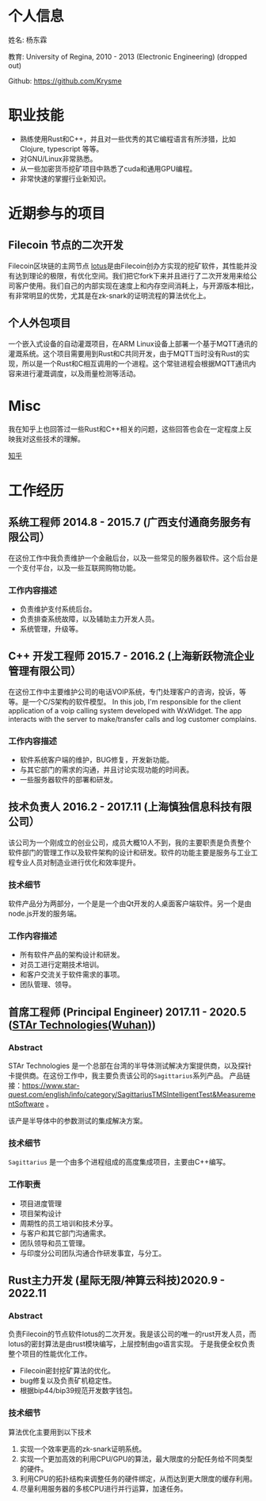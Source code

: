 # 个人信息

姓名: 杨东霖

教育: University of Regina, 2010 - 2013 (Electronic Engineering) (dropped out)

Github: https://github.com/Krysme


# 职业技能
* 熟练使用Rust和C++，并且对一些优秀的其它编程语言有所涉猎，比如Clojure, typescript 等等。
* 对GNU/Linux非常熟悉。
* 从一些加密货币挖矿项目中熟悉了cuda和通用GPU编程。
* 非常快速的掌握行业新知识。

# 近期参与的项目


## Filecoin 节点的二次开发
Filecoin区块链的主网节点 [lotus](https://github.com/filecoin-project/lotus)是由Filecoin创办方实现的挖矿软件，其性能并没有达到理论的极限，有优化空间。我们把它fork下来并且进行了二次开发用来给公司客户使用。我们自己的内部实现在速度上和内存空间消耗上，与开源版本相比，有非常明显的优势，尤其是在zk-snark的证明流程的算法优化上。

## 个人外包项目
一个嵌入式设备的自动灌溉项目，在ARM Linux设备上部署一个基于MQTT通讯的灌溉系统。这个项目需要用到Rust和C共同开发，由于MQTT当时没有Rust的实现，所以是一个Rust和C相互调用的一个进程。这个常驻进程会根据MQTT通讯内容来进行灌溉调度，以及雨量检测等活动。
  


# Misc
我在知乎上也回答过一些Rust和C++相关的问题，这些回答也会在一定程度上反映我对这些技术的理解。

[知乎](https://www.zhihu.com/people/krys-1998/answers)




# 工作经历

## 系统工程师 2014.8 - 2015.7 (广西支付通商务服务有限公司）
在这份工作中我负责维护一个金融后台，以及一些常见的服务器软件。这个后台是一个支付平台，以及一些互联网购物功能。

### 工作内容描述
* 负责维护支付系统后台。
* 负责排查系统故障，以及辅助主力开发人员。
* 系统管理，升级等。

## C++ 开发工程师 2015.7 - 2016.2 (上海新跃物流企业管理有限公司）
在这份工作中主要维护公司的电话VOIP系统，专门处理客户的咨询，投诉，等等。是一个C/S架构的软件模型。
In this job, I'm responsible for the client application of a voip calling system developed with WxWidget. The app interacts with the server to 
make/transfer calls and log customer complains.

### 工作内容描述
* 软件系统客户端的维护，BUG修复，开发新功能。
* 与其它部门的需求的沟通，并且讨论实现功能的时间表。
* 一些服务器软件的部署和研发。


## 技术负责人 2016.2 - 2017.11 (上海慎独信息科技有限公司）
该公司为一个刚成立的创业公司，成员大概10人不到，我的主要职责是负责整个软件部门的管理工作以及软件架构的设计和研发。软件的功能主要是服务与工业工程专业人员对制造业进行优化和效率提升。

### 技术细节
软件产品分为两部分，一个是是一个由Qt开发的人桌面客户端软件。另一个是由node.js开发的服务端。


### 工作内容描述
* 所有软件产品的架构设计和研发。
* 对员工进行定期技术培训。
* 和客户交流关于软件需求的事项。
* 团队管理、领导。


## 首席工程师 (Principal Engineer) 2017.11 - 2020.5 ([STAr Technologies(Wuhan)](http://www.star-quest.com))
### Abstract
STAr Technologies 是一个总部在台湾的半导体测试解决方案提供商，以及探针卡提供商。在这份工作中，我主要负责该公司的`Sagittarius`系列产品。 
产品链接：https://www.star-quest.com/english/info/category/SagittariusTMSIntelligentTest&MeasurementSoftware 。

该产是半导体中的参数测试的集成解决方案。


### 技术细节
`Sagittarius` 是一个由多个进程组成的高度集成项目，主要由C++编写。


### 工作职责
* 项目进度管理
* 项目架构设计
* 周期性的员工培训和技术分享。
* 与客户和其它部门沟通需求。
* 团队领导和员工管理。
* 与印度分公司团队沟通合作研发事宜，与分工。


## Rust主力开发 (星际无限/神算云科技)2020.9 - 2022.11
### Abstract
负责Filecoin的节点软件lotus的二次开发。我是该公司的唯一的rust开发人员，而lotus的密封算法是由rust模块编写，上层控制由go语言实现。
于是我便全权负责整个项目的性能优化工作。
* Filecoin密封挖矿算法的优化。
* bug修复以及负责矿机稳定性。
* 根据bip44/bip39规范开发数字钱包。


### 技术细节
算法优化主要用到以下技术
1. 实现一个效率更高的zk-snark证明系统。
2. 实现一个更加高效的利用CPU/GPU的算法，最大限度的分配任务给不同类型的硬件。
3. 利用CPU的拓扑结构来调整任务的硬件绑定，从而达到更大限度的缓存利用。
4. 尽量利用服务器的多核CPU进行并行运算，加速任务。

